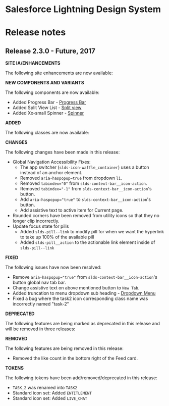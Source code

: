 # Salesforce Lightning Design System
# Release notes

<!-- Release notes authoring guidelines: http://keepachangelog.com/ -->

## Release 2.3.0 - Future, 2017

**SITE IA/ENHANCEMENTS**

The following site enhancements are now available:

**NEW COMPONENTS AND VARIANTS**

The following components are now available:
- Added Progress Bar - [Progress Bar](/components/progress-bar)
- Added Split View List - [Split view](/components/split-view)
- Added Xx-small Spinner - [Spinner](/components/spinners/#flavor-sizes-xx-small)

**ADDED**

The following classes are now available:

**CHANGES**

The following changes have been made in this release:

- Global Navigation Accessibility Fixes:
  - The app switcher (`slds-icon-waffle_container`) uses a button instead of
    an anchor element.
  - Removed `aria-haspopup=true` from dropdown `li`.
  - Removed `tabindex="0"` from `slds-context-bar__icon-action`.
  - Removed `tabindex="-1"` from `slds-context-bar__icon-action`'s button.
  - Add `aria-haspopup="true"` to `slds-context-bar__icon-action`'s button.
  - Add assistive text to active item for Current page.
- Rounded corners have been removed from utility icons so that they no longer
  clip incorrectly.
- Update focus state for pills
  - Added `slds-pill--link` to modify pill for when we want the hyperlink to take up 100% of the available pill
  - Added `slds-pill__action` to the actionable link element inside of `slds-pill--link`

**FIXED**

The following issues have now been resolved:

- Remove `aria-haspopup="true"` from `slds-context-bar__icon-action`'s button
  global nav tab bar.
- Change assistive text on above mentioned button to `New Tab`.
- Added truncation to menu dropdown sub heading - [Dropdown Menu](components/menus/#flavor-dropdown-dropdown-menu-header)
- Fixed a bug where the task2 icon corresponding class name was incorrectly named "task-2"

**DEPRECATED**

The following features are being marked as deprecated in this release and will be removed in three releases:

**REMOVED**

The following features are being removed in this release:

- Removed the like count in the bottom right of the Feed card.

**TOKENS**

The following tokens have been add/removed/deprecated in this release:

- `TASK_2` was renamed into `TASK2`
- Standard icon set: Added `ENTITLEMENT`
- Standard icon set: Added `LIVE_CHAT`
